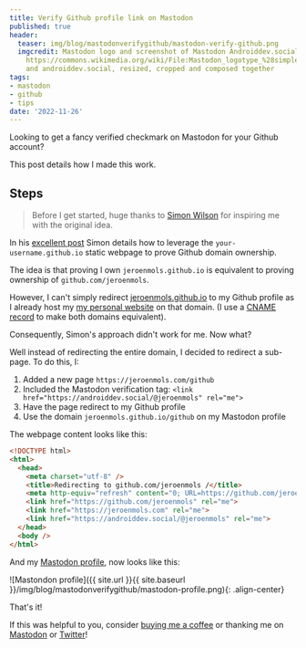 ```yaml
---
title: Verify Github profile link on Mastodon
published: true
header:
  teaser: img/blog/mastodonverifygithub/mastodon-verify-github.png
  imgcredit: Mastodon logo and screenshot of Mastodon Androiddev.social instance,
    https://commons.wikimedia.org/wiki/File:Mastodon_logotype_%28simple%29_new_hue.svg
    and androiddev.social, resized, cropped and composed together
tags:
- mastodon
- github
- tips
date: '2022-11-26'
---
```


Looking to get a fancy verified checkmark on Mastodon for your Github account?

This post details how I made this work.

## Steps
> Before I get started, huge thanks to [Simon Wilson](https://fedi.simonwillison.net/@simon) for inspiring me with the original idea.

In his [excellent post](https://til.simonwillison.net/mastodon/verifying-github-on-mastodon) Simon details how to leverage the `your-username.github.io` static webpage to prove Github domain ownership.

The idea is that proving I own `jeroenmols.github.io` is equivalent to proving ownership of `github.com/jeroenmols`.

However, I can't simply redirect [jeroenmols.github.io](https://jeroenmols.github.io) to my Github profile as I already host my [my personal website](https://jeroenmols.com) on that domain. (I use a [CNAME record](https://github.com/JeroenMols/jeroenmols.github.io/blob/master/CNAME) to make both domains equivalent).

Consequently, Simon's approach didn't work for me. Now what?

Well instead of redirecting the entire domain, I decided to redirect a sub-page. To do this, I:

1. Added a new page `https://jeroenmols.com/github`
2. Included the Mastodon verification tag: `<link href="https://androiddev.social/@jeroenmols" rel="me">`
3. Have the page redirect to my Github profile
4. Use the domain `jeroenmols.github.io/github` on my Mastodon profile

The webpage content looks like this:

```html
<!DOCTYPE html>
<html>
  <head>
    <meta charset="utf-8" />
    <title>Redirecting to github.com/jeroenmols /</title>
    <meta http-equiv="refresh" content="0; URL=https://github.com/jeroenmols">
    <link href="https://github.com/jeroenmols" rel="me">
    <link href="https://jeroenmols.com" rel="me">
    <link href="https://androiddev.social/@jeroenmols" rel="me">
  </head>
  <body />
</html>

```

And my [Mastodon profile](https://androiddev.social/@Jeroenmols), now looks like this:

![Mastondon profile]({{ site.url }}{{ site.baseurl }}/img/blog/mastodonverifygithub/mastodon-profile.png){: .align-center}

That's it!

If this was helpful to you, consider [buying me a coffee](https://www.buymeacoffee.com/jeroen) or thanking me on [Mastodon](https://androiddev.social/@Jeroenmols) or [Twitter](https://twitter.com/molsjeroen)!
